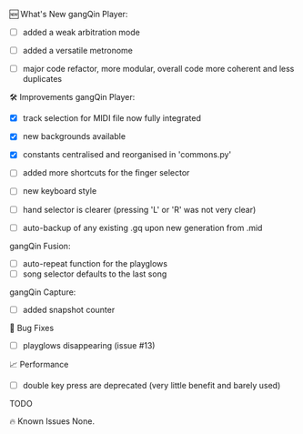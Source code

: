 

🆕 What's New
gangQin Player:
- [ ] added a weak arbitration mode
- [ ] added a versatile metronome
- [ ] major code refactor, more modular, overall code more coherent and less duplicates


🛠️ Improvements
gangQin Player:
- [X] track selection for MIDI file now fully integrated
- [X] new backgrounds available
- [X] constants centralised and reorganised in 'commons.py'
- [ ] added more shortcuts for the finger selector
- [ ] new keyboard style
- [ ] hand selector is clearer (pressing 'L' or 'R' was not very clear)
- [ ] auto-backup of any existing .gq upon new generation from .mid


gangQin Fusion:
- [ ] auto-repeat function for the playglows
- [ ] song selector defaults to the last song

gangQin Capture:
- [ ] added snapshot counter 

🐞 Bug Fixes
- [ ] playglows disappearing (issue #13)

📈 Performance
- [ ] double key press are deprecated (very little benefit and barely used)

TODO

🔥 Known Issues
None.